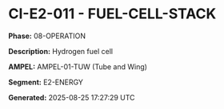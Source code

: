 # CI-E2-011 - FUEL-CELL-STACK

**Phase:** 08-OPERATION

**Description:** Hydrogen fuel cell

**AMPEL:** AMPEL-01-TUW (Tube and Wing)

**Segment:** E2-ENERGY

**Generated:** 2025-08-25 17:27:29 UTC
